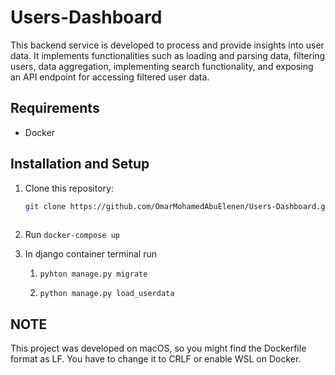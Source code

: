 # Users-Dashboard

This backend service is developed to process and provide insights into user data. It implements functionalities such as loading and parsing data, filtering users, data aggregation, implementing search functionality, and exposing an API endpoint for accessing filtered user data.

## Requirements

- Docker

## Installation and Setup

1. Clone this repository:
   ```bash
   git clone https://github.com/OmarMohamedAbuElenen/Users-Dashboard.git
 
2. Run `docker-compose up`
3. In django container terminal run 
  
   1. `pyhton manage.py migrate`

    2. `python manage.py load_userdata`

## NOTE

This project was developed on macOS, so you might find the Dockerfile format as LF. You have to change it to CRLF or enable WSL on Docker.